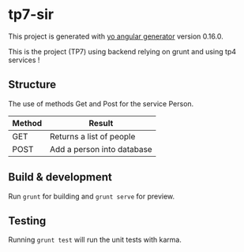 # tp7-sir

This project is generated with [yo angular generator](https://github.com/yeoman/generator-angular)
version 0.16.0.

This is the project (TP7) using backend relying on grunt and using tp4 services !

## Structure

The use of methods Get and Post for the service Person.

| Method | Result |
| ------------- | ------------- |
| GET  | Returns a list of people  |
| POST | Add a person into database  |

## Build & development

Run `grunt` for building and `grunt serve` for preview.

## Testing

Running `grunt test` will run the unit tests with karma.
